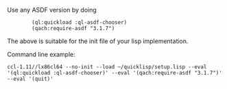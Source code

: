 Use any ASDF version by doing 

```common-lisp
        (ql:quickload :ql-asdf-chooser)
        (qach:require-asdf "3.1.7")
```

The above is suitable for the init file of your lisp implementation.

Command line example:
```
ccl-1.11//lx86cl64 --no-init --load ~/quicklisp/setup.lisp --eval '(ql:quickload :ql-asdf-chooser)' --eval '(qach:require-asdf "3.1.7")' --eval '(quit)'
```
